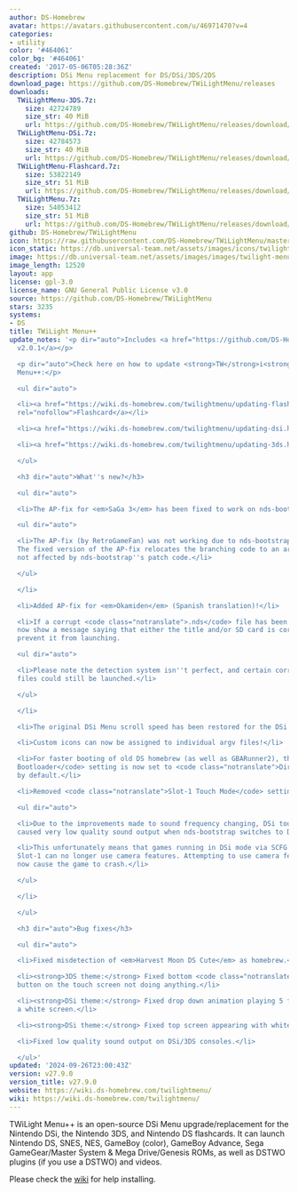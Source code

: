 ```yaml
---
author: DS-Homebrew
avatar: https://avatars.githubusercontent.com/u/46971470?v=4
categories:
- utility
color: '#464061'
color_bg: '#464061'
created: '2017-05-06T05:28:36Z'
description: DSi Menu replacement for DS/DSi/3DS/2DS
download_page: https://github.com/DS-Homebrew/TWiLightMenu/releases
downloads:
  TWiLightMenu-3DS.7z:
    size: 42724789
    size_str: 40 MiB
    url: https://github.com/DS-Homebrew/TWiLightMenu/releases/download/v27.9.0/TWiLightMenu-3DS.7z
  TWiLightMenu-DSi.7z:
    size: 42784573
    size_str: 40 MiB
    url: https://github.com/DS-Homebrew/TWiLightMenu/releases/download/v27.9.0/TWiLightMenu-DSi.7z
  TWiLightMenu-Flashcard.7z:
    size: 53822149
    size_str: 51 MiB
    url: https://github.com/DS-Homebrew/TWiLightMenu/releases/download/v27.9.0/TWiLightMenu-Flashcard.7z
  TWiLightMenu.7z:
    size: 54053412
    size_str: 51 MiB
    url: https://github.com/DS-Homebrew/TWiLightMenu/releases/download/v27.9.0/TWiLightMenu.7z
github: DS-Homebrew/TWiLightMenu
icon: https://raw.githubusercontent.com/DS-Homebrew/TWiLightMenu/master/booter/Twilight%2B%2B-animated%20icon-fix.gif
icon_static: https://db.universal-team.net/assets/images/icons/twilight-menu.png
image: https://db.universal-team.net/assets/images/images/twilight-menu.png
image_length: 12520
layout: app
license: gpl-3.0
license_name: GNU General Public License v3.0
source: https://github.com/DS-Homebrew/TWiLightMenu
stars: 3235
systems:
- DS
title: TWiLight Menu++
update_notes: '<p dir="auto">Includes <a href="https://github.com/DS-Homebrew/nds-bootstrap/releases/tag/v2.0.1">nds-bootstrap
  v2.0.1</a></p>

  <p dir="auto">Check here on how to update <strong>TW</strong>i<strong>L</strong>ight
  Menu++:</p>

  <ul dir="auto">

  <li><a href="https://wiki.ds-homebrew.com/twilightmenu/updating-flashcard.html"
  rel="nofollow">Flashcard</a></li>

  <li><a href="https://wiki.ds-homebrew.com/twilightmenu/updating-dsi.html" rel="nofollow">DSi</a></li>

  <li><a href="https://wiki.ds-homebrew.com/twilightmenu/updating-3ds.html" rel="nofollow">3DS</a></li>

  </ul>

  <h3 dir="auto">What''s new?</h3>

  <ul dir="auto">

  <li>The AP-fix for <em>SaGa 3</em> has been fixed to work on nds-bootstrap!

  <ul dir="auto">

  <li>The AP-fix (by RetroGameFan) was not working due to nds-bootstrap''s patch code.
  The fixed version of the AP-fix relocates the branching code to an area where it''s
  not affected by nds-bootstrap''s patch code.</li>

  </ul>

  </li>

  <li>Added AP-fix for <em>Okamiden</em> (Spanish translation)!</li>

  <li>If a corrupt <code class="notranslate">.nds</code> file has been detected, it''ll
  now show a message saying that either the title and/or SD card is corrupted, and
  prevent it from launching.

  <ul dir="auto">

  <li>Please note the detection system isn''t perfect, and certain corrupt <code class="notranslate">.nds</code>
  files could still be launched.</li>

  </ul>

  </li>

  <li>The original DSi Menu scroll speed has been restored for the DSi theme!</li>

  <li>Custom icons can now be assigned to individual argv files!</li>

  <li>For faster booting of old DS homebrew (as well as GBARunner2), the <code class="notranslate">Load
  Bootloader</code> setting is now set to <code class="notranslate">Direct</code>
  by default.</li>

  <li>Removed <code class="notranslate">Slot-1 Touch Mode</code> setting.

  <ul dir="auto">

  <li>Due to the improvements made to sound frequency changing, DSi touch mode has
  caused very low quality sound output when nds-bootstrap switches to DS touch mode.</li>

  <li>This unfortunately means that games running in DSi mode via SCFG access for
  Slot-1 can no longer use camera features. Attempting to use camera features will
  now cause the game to crash.</li>

  </ul>

  </li>

  </ul>

  <h3 dir="auto">Bug fixes</h3>

  <ul dir="auto">

  <li>Fixed misdetection of <em>Harvest Moon DS Cute</em> as homebrew.</li>

  <li><strong>3DS theme:</strong> Fixed bottom <code class="notranslate">START</code>
  button on the touch screen not doing anything.</li>

  <li><strong>DSi theme:</strong> Fixed drop down animation playing 5 frames behind
  a white screen.</li>

  <li><strong>DSi theme:</strong> Fixed top screen appearing with white tint.</li>

  <li>Fixed low quality sound output on DSi/3DS consoles.</li>

  </ul>'
updated: '2024-09-26T23:00:43Z'
version: v27.9.0
version_title: v27.9.0
website: https://wiki.ds-homebrew.com/twilightmenu/
wiki: https://wiki.ds-homebrew.com/twilightmenu/
---
```

TWiLight Menu++ is an open-source DSi Menu upgrade/replacement for the Nintendo DSi, the Nintendo 3DS, and Nintendo DS flashcards. It can launch Nintendo DS, SNES, NES, GameBoy (color), GameBoy Advance, Sega GameGear/Master System & Mega Drive/Genesis ROMs, as well as DSTWO plugins (if you use a DSTWO) and videos.

Please check the [wiki](https://wiki.ds-homebrew.com/twilightmenu/) for help installing.